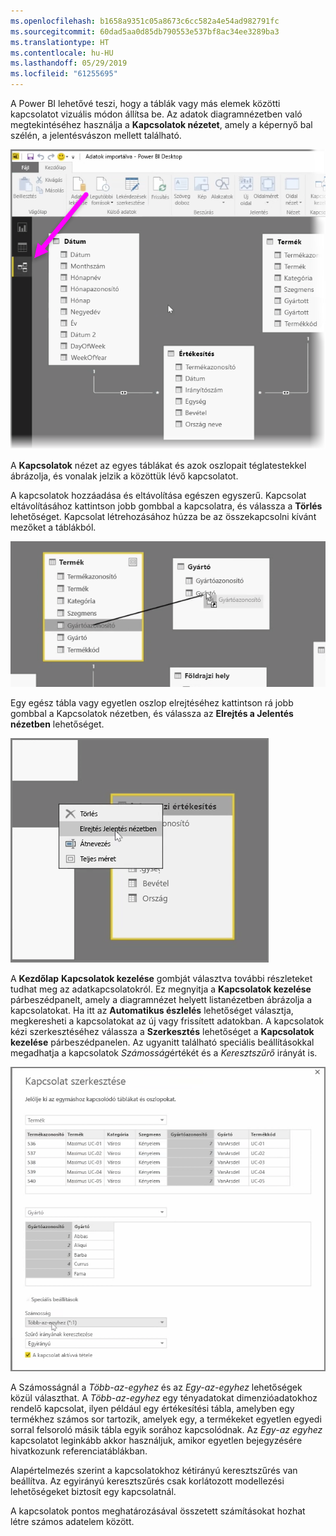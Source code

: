 ```yaml
---
ms.openlocfilehash: b1658a9351c05a8673c6cc582a4e54ad982791fc
ms.sourcegitcommit: 60dad5aa0d85db790553e537bf8ac34ee3289ba3
ms.translationtype: HT
ms.contentlocale: hu-HU
ms.lasthandoff: 05/29/2019
ms.locfileid: "61255695"
---
```

A Power BI lehetővé teszi, hogy a táblák vagy más elemek közötti kapcsolatot vizuális módon állítsa be. Az adatok diagramnézetben való megtekintéséhez használja a **Kapcsolatok nézetet**, amely a képernyő bal szélén, a jelentésvászon mellett található.

![](media/2-2-manage-data-relationships/2-2_1.png)

A **Kapcsolatok** nézet az egyes táblákat és azok oszlopait téglatestekkel ábrázolja, és vonalak jelzik a közöttük lévő kapcsolatot.

A kapcsolatok hozzáadása és eltávolítása egészen egyszerű. Kapcsolat eltávolításához kattintson jobb gombbal a kapcsolatra, és válassza a **Törlés** lehetőséget. Kapcsolat létrehozásához húzza be az összekapcsolni kívánt mezőket a táblákból.

![](media/2-2-manage-data-relationships/2-2_2.png)

Egy egész tábla vagy egyetlen oszlop elrejtéséhez kattintson rá jobb gombbal a Kapcsolatok nézetben, és válassza az **Elrejtés a Jelentés nézetben** lehetőséget.

![](media/2-2-manage-data-relationships/2-2_3.png)

A **Kezdőlap** **Kapcsolatok kezelése** gombját választva további részleteket tudhat meg az adatkapcsolatokról. Ez megnyitja a **Kapcsolatok kezelése** párbeszédpanelt, amely a diagramnézet helyett listanézetben ábrázolja a kapcsolatokat. Ha itt az **Automatikus észlelés** lehetőséget választja, megkeresheti a kapcsolatokat az új vagy frissített adatokban. A kapcsolatok kézi szerkesztéséhez válassza a **Szerkesztés** lehetőséget a **Kapcsolatok kezelése** párbeszédpanelen. Az ugyanitt található speciális beállításokkal megadhatja a kapcsolatok *Számosság*értékét és a *Keresztszűrő* irányát is.

![](media/2-2-manage-data-relationships/2-2_4.png)

A Számosságnál a *Több-az-egyhez* és az *Egy-az-egyhez* lehetőségek közül választhat. A *Több-az-egyhez* egy tényadatokat dimenzióadatokhoz rendelő kapcsolat, ilyen például egy értékesítési tábla, amelyben egy termékhez számos sor tartozik, amelyek egy, a termékeket egyetlen egyedi sorral felsoroló másik tábla egyik sorához kapcsolódnak. Az *Egy-az egyhez* kapcsolatot leginkább akkor használjuk, amikor egyetlen bejegyzésére hivatkozunk referenciatáblákban.

Alapértelmezés szerint a kapcsolatokhoz kétirányú keresztszűrés van beállítva. Az egyirányú keresztszűrés csak korlátozott modellezési lehetőségeket biztosít egy kapcsolatnál.

A kapcsolatok pontos meghatározásával összetett számításokat hozhat létre számos adatelem között.

